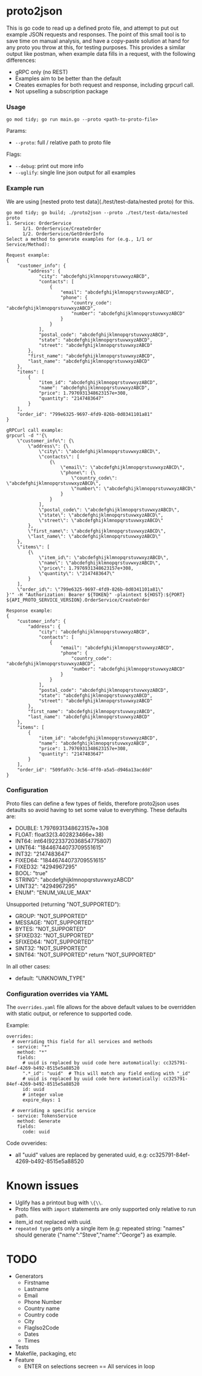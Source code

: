 # proto2json
This is go code to read up a defined proto file, and attempt to put out example JSON requests and responses. The point of this small tool is to save time on manual analysis, and have a copy-paste solution at hand for any proto you throw at this, for testing purposes.
This provides a similar output like postman, when example data fills in a request, with the following differences:

- gRPC only (no REST)
- Examples aim to be better than the default
- Creates exmaples for both request and response, including grpcurl call.
- Not upselling a subscription package


### Usage
```
go mod tidy; go run main.go --proto <path-to-proto-file>
```

Params:
- `--proto`: full / relative path to proto file

Flags:
- `--debug`: print out more info
- `--uglify`: single line json output for all examples

### Example run
We are using [nested proto test data](./test/test-data/nested proto) for this.

```
go mod tidy; go build; ./proto2json --proto ./test/test-data/nested proto
1. Service: OrderService
      1/1. OrderService/CreateOrder
      1/2. OrderService/GetOrderInfo
Select a method to generate examples for (e.g., 1/1 or Service/Method):
```

```
Request example:
{
    "customer_info": {
        "address": {
            "city": "abcdefghijklmnopqrstuvwxyzABCD",
            "contacts": [
                {
                    "email": "abcdefghijklmnopqrstuvwxyzABCD",
                    "phone": {
                        "country_code": "abcdefghijklmnopqrstuvwxyzABCD",
                        "number": "abcdefghijklmnopqrstuvwxyzABCD"
                    }
                }
            ],
            "postal_code": "abcdefghijklmnopqrstuvwxyzABCD",
            "state": "abcdefghijklmnopqrstuvwxyzABCD",
            "street": "abcdefghijklmnopqrstuvwxyzABCD"
        },
        "first_name": "abcdefghijklmnopqrstuvwxyzABCD",
        "last_name": "abcdefghijklmnopqrstuvwxyzABCD"
    },
    "items": [
        {
            "item_id": "abcdefghijklmnopqrstuvwxyzABCD",
            "name": "abcdefghijklmnopqrstuvwxyzABCD",
            "price": 1.7976931348623157e+308,
            "quantity": "2147483647"
        }
    ],
    "order_id": "799e6325-9697-4fd9-826b-0d0341101a81"
}
```

```
gRPCurl call example:
grpcurl -d "'{\
    \"customer_info\": {\
        \"address\": {\
            \"city\": \"abcdefghijklmnopqrstuvwxyzABCD\",
            \"contacts\": [
                {\
                    \"email\": \"abcdefghijklmnopqrstuvwxyzABCD\",
                    \"phone\": {\
                        \"country_code\": \"abcdefghijklmnopqrstuvwxyzABCD\",
                        \"number\": \"abcdefghijklmnopqrstuvwxyzABCD\"
                    }
                }
            ],
            \"postal_code\": \"abcdefghijklmnopqrstuvwxyzABCD\",
            \"state\": \"abcdefghijklmnopqrstuvwxyzABCD\",
            \"street\": \"abcdefghijklmnopqrstuvwxyzABCD\"
        },
        \"first_name\": \"abcdefghijklmnopqrstuvwxyzABCD\",
        \"last_name\": \"abcdefghijklmnopqrstuvwxyzABCD\"
    },
    \"items\": [
        {\
            \"item_id\": \"abcdefghijklmnopqrstuvwxyzABCD\",
            \"name\": \"abcdefghijklmnopqrstuvwxyzABCD\",
            \"price\": 1.7976931348623157e+308,
            \"quantity\": \"2147483647\"
        }
    ],
    \"order_id\": \"799e6325-9697-4fd9-826b-0d0341101a81\"
}'" -H "Authorization: Bearer ${TOKEN}" -plaintext ${HOST}:${PORT} ${API_PROTO_SERVICE_VERSION}.OrderService/CreateOrder
```

```
Response example:
{
    "customer_info": {
        "address": {
            "city": "abcdefghijklmnopqrstuvwxyzABCD",
            "contacts": [
                {
                    "email": "abcdefghijklmnopqrstuvwxyzABCD",
                    "phone": {
                        "country_code": "abcdefghijklmnopqrstuvwxyzABCD",
                        "number": "abcdefghijklmnopqrstuvwxyzABCD"
                    }
                }
            ],
            "postal_code": "abcdefghijklmnopqrstuvwxyzABCD",
            "state": "abcdefghijklmnopqrstuvwxyzABCD",
            "street": "abcdefghijklmnopqrstuvwxyzABCD"
        },
        "first_name": "abcdefghijklmnopqrstuvwxyzABCD",
        "last_name": "abcdefghijklmnopqrstuvwxyzABCD"
    },
    "items": [
        {
            "item_id": "abcdefghijklmnopqrstuvwxyzABCD",
            "name": "abcdefghijklmnopqrstuvwxyzABCD",
            "price": 1.7976931348623157e+308,
            "quantity": "2147483647"
        }
    ],
    "order_id": "509fa97c-3c56-4ff0-a5a5-d946a13acddd"
}
```

### Configuration
Proto files can define a few types of fields, therefore proto2json uses detaults so avoid having to set some value to everything. These defaults are:
- DOUBLE: 1.7976931348623157e+308
- FLOAT: float32(3.402823466e+38)
- INT64: int64(9223372036854775807)
- UINT64: "18446744073709551615"
- INT32: "2147483647"
- FIXED64: "18446744073709551615"
- FIXED32: "4294967295"
- BOOL: "true"
- STRING": "abcdefghijklmnopqrstuvwxyzABCD"
- UINT32": "4294967295"
- ENUM": "ENUM_VALUE_MAX"

Unsupported (returning "NOT_SUPPORTED"):
- GROUP: "NOT_SUPPORTED"
- MESSAGE: "NOT_SUPPORTED"
- BYTES: "NOT_SUPPORTED"
- SFIXED32: "NOT_SUPPORTED"
- SFIXED64: "NOT_SUPPORTED"
- SINT32: "NOT_SUPPORTED"
- SINT64: "NOT_SUPPORTED"
		return "NOT_SUPPORTED"

In all other cases:
- default: "UNKNOWN_TYPE"

### Configuration overrides via YAML
The `overrides.yaml` file allows for the above default values to be overridden with static output, or reference to supported code.

Example:
```
overrides:
  # overriding this field for all services and methods
  - service: "*"
    method: "*"
    fields:
      # uuid is replaced by uuid code here automatically: cc325791-84ef-4269-b492-8515e5a88520
      ".*_id": "uuid"  # This will match any field ending with "_id"
      # uuid is replaced by uuid code here automatically: cc325791-84ef-4269-b492-8515e5a88520
      id: uuid
      # integer value
      expire_days: 1

  # overriding a specific service
  - service: TokensService
    method: Generate
    fields:
      code: uuid
```

Code ovverides:
- all "uuid" values are replaced by generated uuid, e.g: cc325791-84ef-4269-b492-8515e5a88520

# Known issues
- Uglify has a printout bug with `\{\\`.
- Proto files with `import` statements are only supported only relative to run path.
- item_id not replaced with uuid.
- `repeated type` gets only a single item (e.g: repeated string: "names" should generate {"name":"Steve","name":"George"} as example.

# TODO
- Generators
  - Firstname
  - Lastname
  - Email
  - Phone Number
  - Country name
  - Country code
  - City
  - FlagIso2Code
  - Dates
  - Times
- Tests
- Makefile, packaging, etc
- Feature
  - ENTER on selections secreen == All services in loop